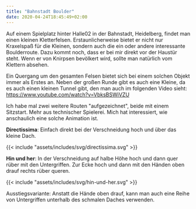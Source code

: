 ```yaml
---
title: "Bahnstadt Boulder"
date: 2020-04-24T18:45:49+02:00
---
```


Auf einem Spielplatz hinter Halle02 in der Bahnstadt, Heidelberg, findet man einen kleinen Kletterfelsen.
Erstaunlicherweise bietet er nicht nur Kraxelspaß für die Kleinen, sondern auch die ein oder andere interessante Boulderroute.
Dazu kommt noch, dass er bei mir direkt vor der Haustür steht.
Wenn er von Knirpsen bevölkert wird, sollte man natürlich vom Klettern absehen.

Ein Quergang um den gesamten Felsen bietet sich bei einem solchen Objekt immer als Erstes an.
Neben der großen Runde gibt es auch eine Kleine, da es auch einen kleinen Tunnel gibt, den man auch im folgenden Video sieht:
https://www.youtube.com/watch?v=VbksBSWiVZU

Ich habe mal zwei weitere Routen "aufgezeichnet", beide mit einem Sitzstart.
Mehr aus technischer Spielerei.
Mich hat interessiert, wie anschaulich eine solche Animation ist.

__Directissima__:
Einfach direkt bei der Verschneidung hoch und über das kleine Dach.

{{< include "assets/includes/svg/directissima.svg" >}}

__Hin und her__:
In der Verschneidung auf halbe Höhe hoch und dann quer rüber mit den Untergriffen.
Zur Ecke hoch und dann mit den Händen oben drauf rechts rüber queren.

{{< include "assets/includes/svg/hin-und-her.svg" >}}

Ausstiegsvariante:
Anstatt die Hände oben drauf, kann man auch eine Reihe von Untergriffen unterhalb des schmalen Daches verwenden.
